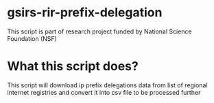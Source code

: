 # gsirs-rir-prefix-delegation
This script is part of research project funded by National Science Foundation (NSF)
# What this script does?
This script will download ip prefix delegations data from list of regional internet registries and convert it into csv file to be processed further
